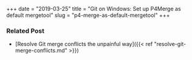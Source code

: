 +++ 
date = "2019-03-25"
title = "Git on Windows: Set up P4Merge as default mergetool"
slug = "p4-merge-as-default-mergetool"
+++

<script src="https://embed.cacher.io/d15f69d50b60f946faac109a5b2f19af7d5eac41.js?a=0ee52e0fab418461d623f572ed8e0dfb"></script>

### Related Post

* [Resolve Git merge conflicts the unpainful way]({{< ref "resolve-git-merge-conflicts.md" >}})
